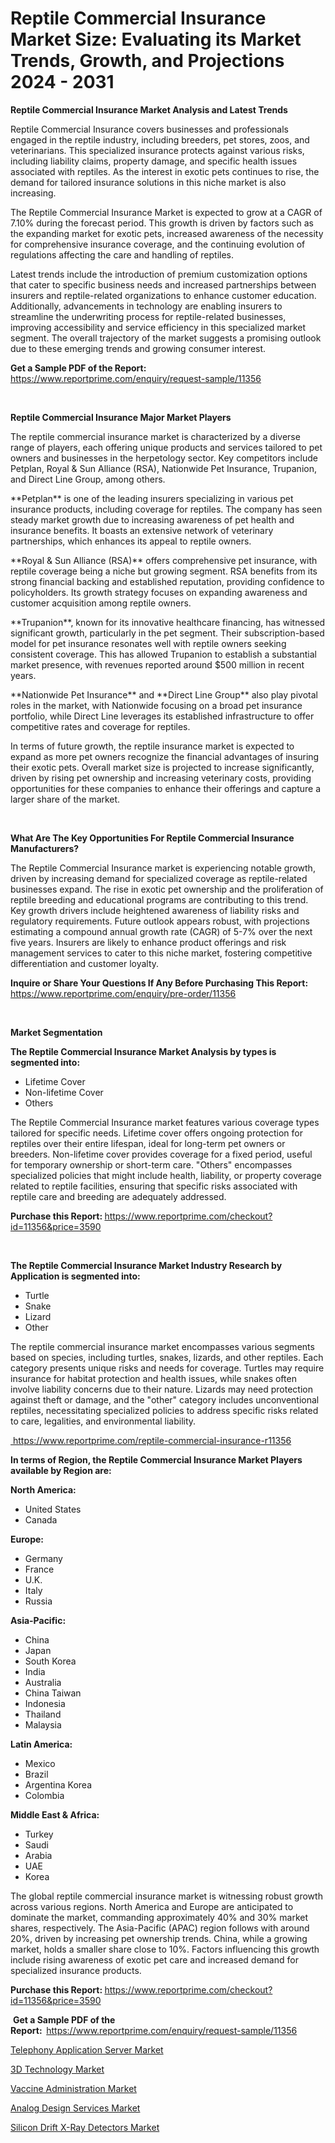 <p><h1>Reptile Commercial Insurance Market Size: Evaluating its Market Trends, Growth, and Projections 2024 - 2031</h1></p><p><strong>Reptile Commercial Insurance Market Analysis and Latest Trends</strong></p>
<p><p>Reptile Commercial Insurance covers businesses and professionals engaged in the reptile industry, including breeders, pet stores, zoos, and veterinarians. This specialized insurance protects against various risks, including liability claims, property damage, and specific health issues associated with reptiles. As the interest in exotic pets continues to rise, the demand for tailored insurance solutions in this niche market is also increasing.</p><p>The Reptile Commercial Insurance Market is expected to grow at a CAGR of 7.10% during the forecast period. This growth is driven by factors such as the expanding market for exotic pets, increased awareness of the necessity for comprehensive insurance coverage, and the continuing evolution of regulations affecting the care and handling of reptiles. </p><p>Latest trends include the introduction of premium customization options that cater to specific business needs and increased partnerships between insurers and reptile-related organizations to enhance customer education. Additionally, advancements in technology are enabling insurers to streamline the underwriting process for reptile-related businesses, improving accessibility and service efficiency in this specialized market segment. The overall trajectory of the market suggests a promising outlook due to these emerging trends and growing consumer interest.</p></p>
<p><strong>Get a Sample PDF of the Report:&nbsp;</strong> <a href="https://www.reportprime.com/enquiry/request-sample/11356?utm_campaign=1845&utm_medium=2&utm_source=Github&utm_content=ia&utm_term=02122024&utm_id=reptile-commercial-insurance">https://www.reportprime.com/enquiry/request-sample/11356</a></p>
<p>&nbsp;</p>
<p><strong>Reptile Commercial Insurance Major Market Players</strong></p>
<p><p>The reptile commercial insurance market is characterized by a diverse range of players, each offering unique products and services tailored to pet owners and businesses in the herpetology sector. Key competitors include Petplan, Royal & Sun Alliance (RSA), Nationwide Pet Insurance, Trupanion, and Direct Line Group, among others.</p><p>**Petplan** is one of the leading insurers specializing in various pet insurance products, including coverage for reptiles. The company has seen steady market growth due to increasing awareness of pet health and insurance benefits. It boasts an extensive network of veterinary partnerships, which enhances its appeal to reptile owners.</p><p>**Royal & Sun Alliance (RSA)** offers comprehensive pet insurance, with reptile coverage being a niche but growing segment. RSA benefits from its strong financial backing and established reputation, providing confidence to policyholders. Its growth strategy focuses on expanding awareness and customer acquisition among reptile owners.</p><p>**Trupanion**, known for its innovative healthcare financing, has witnessed significant growth, particularly in the pet segment. Their subscription-based model for pet insurance resonates well with reptile owners seeking consistent coverage. This has allowed Trupanion to establish a substantial market presence, with revenues reported around $500 million in recent years.</p><p>**Nationwide Pet Insurance** and **Direct Line Group** also play pivotal roles in the market, with Nationwide focusing on a broad pet insurance portfolio, while Direct Line leverages its established infrastructure to offer competitive rates and coverage for reptiles. </p><p>In terms of future growth, the reptile insurance market is expected to expand as more pet owners recognize the financial advantages of insuring their exotic pets. Overall market size is projected to increase significantly, driven by rising pet ownership and increasing veterinary costs, providing opportunities for these companies to enhance their offerings and capture a larger share of the market.</p></p>
<p>&nbsp;</p>
<p><strong>What Are The Key Opportunities For Reptile Commercial Insurance Manufacturers?</strong></p>
<p><p>The Reptile Commercial Insurance market is experiencing notable growth, driven by increasing demand for specialized coverage as reptile-related businesses expand. The rise in exotic pet ownership and the proliferation of reptile breeding and educational programs are contributing to this trend. Key growth drivers include heightened awareness of liability risks and regulatory requirements. Future outlook appears robust, with projections estimating a compound annual growth rate (CAGR) of 5-7% over the next five years. Insurers are likely to enhance product offerings and risk management services to cater to this niche market, fostering competitive differentiation and customer loyalty.</p></p>
<p><strong>Inquire or Share Your Questions If Any Before Purchasing This Report:</strong> <a href="https://www.reportprime.com/enquiry/pre-order/11356?utm_campaign=1845&utm_medium=2&utm_source=Github&utm_content=ia&utm_term=02122024&utm_id=reptile-commercial-insurance">https://www.reportprime.com/enquiry/pre-order/11356</a></p>
<p>&nbsp;</p>
<p><strong>Market Segmentation</strong></p>
<p><strong>The Reptile Commercial Insurance Market Analysis by types is segmented into:</strong></p>
<p><ul><li>Lifetime Cover</li><li>Non-lifetime Cover</li><li>Others</li></ul></p>
<p><p>The Reptile Commercial Insurance market features various coverage types tailored for specific needs. Lifetime cover offers ongoing protection for reptiles over their entire lifespan, ideal for long-term pet owners or breeders. Non-lifetime cover provides coverage for a fixed period, useful for temporary ownership or short-term care. "Others" encompasses specialized policies that might include health, liability, or property coverage related to reptile facilities, ensuring that specific risks associated with reptile care and breeding are adequately addressed.</p></p>
<p><strong>Purchase this Report:&nbsp;</strong><a href="https://www.reportprime.com/checkout?id=11356&price=3590&utm_campaign=1845&utm_medium=2&utm_source=Github&utm_content=ia&utm_term=02122024&utm_id=reptile-commercial-insurance">https://www.reportprime.com/checkout?id=11356&price=3590</a></p>
<p>&nbsp;</p>
<p><strong>The Reptile Commercial Insurance Market Industry Research by Application is segmented into:</strong></p>
<p><ul><li>Turtle</li><li>Snake</li><li>Lizard</li><li>Other</li></ul></p>
<p><p>The reptile commercial insurance market encompasses various segments based on species, including turtles, snakes, lizards, and other reptiles. Each category presents unique risks and needs for coverage. Turtles may require insurance for habitat protection and health issues, while snakes often involve liability concerns due to their nature. Lizards may need protection against theft or damage, and the "other" category includes unconventional reptiles, necessitating specialized policies to address specific risks related to care, legalities, and environmental liability.</p></p>
<p><a href="https://www.reportprime.com/reptile-commercial-insurance-r11356?utm_campaign=1845&utm_medium=2&utm_source=Github&utm_content=ia&utm_term=02122024&utm_id=reptile-commercial-insurance">&nbsp;https://www.reportprime.com/reptile-commercial-insurance-r11356</a></p>
<p><strong>In terms of Region, the Reptile Commercial Insurance Market Players available by Region are:</strong></p>
<p>
    <p> <strong> North America: </strong>
        <ul>
            <li>United States</li>
            <li>Canada</li>
        </ul>
        </p> 
    <p> <strong> Europe: </strong>
        <ul>
            <li>Germany</li>
            <li>France</li>
            <li>U.K.</li>
            <li>Italy</li>
            <li>Russia</li>
        </ul>
        </p> 
    <p> <strong> Asia-Pacific: </strong>
        <ul>
            <li>China</li>
            <li>Japan</li>
            <li>South Korea</li>
            <li>India</li>
            <li>Australia</li>
            <li>China Taiwan</li>
            <li>Indonesia</li>
            <li>Thailand</li>
            <li>Malaysia</li>
        </ul>
        </p> 
    <p> <strong> Latin America: </strong>
        <ul>
            <li>Mexico</li>
            <li>Brazil</li>
            <li>Argentina Korea</li>
            <li>Colombia</li>
        </ul>
        </p> 
    <p> <strong> Middle East & Africa: </strong>
        <ul>
            <li>Turkey</li>
            <li>Saudi</li>
            <li>Arabia</li>
            <li>UAE</li>
            <li>Korea</li>
        </ul>
    </p>
    </p>
<p><p>The global reptile commercial insurance market is witnessing robust growth across various regions. North America and Europe are anticipated to dominate the market, commanding approximately 40% and 30% market shares, respectively. The Asia-Pacific (APAC) region follows with around 20%, driven by increasing pet ownership trends. China, while a growing market, holds a smaller share close to 10%. Factors influencing this growth include rising awareness of exotic pet care and increased demand for specialized insurance products.</p></p>
<p><strong>Purchase this Report: </strong><a href="https://www.reportprime.com/checkout?id=11356&price=3590&utm_campaign=1845&utm_medium=2&utm_source=Github&utm_content=ia&utm_term=02122024&utm_id=reptile-commercial-insurance">https://www.reportprime.com/checkout?id=11356&price=3590</a></p>
<p>&nbsp;<strong>Get a Sample PDF of the Report:&nbsp;&nbsp;</strong><a href="https://www.reportprime.com/enquiry/request-sample/11356?utm_campaign=1845&utm_medium=2&utm_source=Github&utm_content=ia&utm_term=02122024&utm_id=reptile-commercial-insurance">https://www.reportprime.com/enquiry/request-sample/11356</a></p>
<p><strong></strong></p>
<p><p><a href="https://www.linkedin.com/pulse/market-demand-revenue-analysis-telephony-application-server-ozyzf?utm_campaign=1845&utm_medium=2&utm_source=Github&utm_content=ia&utm_term=02122024&utm_id=reptile-commercial-insurance">Telephony Application Server Market</a></p><p><a href="https://issuu.com/reportprime-2/docs/3d-technology-market-size-2030.pptx?utm_campaign=1845&utm_medium=2&utm_source=Github&utm_content=ia&utm_term=02122024&utm_id=reptile-commercial-insurance">3D Technology Market</a></p><p><a href="https://www.linkedin.com/pulse/emerging-trends-vaccine-administration-market-global-outlook-oz4af?utm_campaign=1845&utm_medium=2&utm_source=Github&utm_content=ia&utm_term=02122024&utm_id=reptile-commercial-insurance">Vaccine Administration Market</a></p><p><a href="https://www.linkedin.com/pulse/revenue-analysis-growth-forecast-analog-design-services-07lsf?utm_campaign=1845&utm_medium=2&utm_source=Github&utm_content=ia&utm_term=02122024&utm_id=reptile-commercial-insurance">Analog Design Services Market</a></p><p><a href="https://issuu.com/reportprime-2/docs/silicon-drift-x-ray-detectors-market-size-2030.ppt?utm_campaign=1845&utm_medium=2&utm_source=Github&utm_content=ia&utm_term=02122024&utm_id=reptile-commercial-insurance">Silicon Drift X-Ray Detectors Market</a></p></p>
